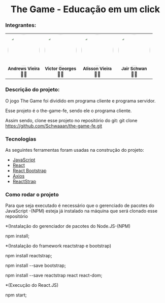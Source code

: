 <h1 align="center">The Game - Educação em um click</h1>

<h3>Integrantes: </h3>
<table>
  <tr>
    <td align="center"><a href="https://github.com/AndrewsVieira"><img style="border-radius: 50%;" src="https://avatars.githubusercontent.com/u/64992771?v=4" width="100px;" alt=""/></a><br /><sub><b>Andrews Vieira</b></sub><br />👨‍🚀</td>
     <td align="center"><a href="https://github.com/victorgeorges"><img style="border-radius: 50%;" src="https://avatars.githubusercontent.com/u/1271902?v=4" width="100px;" alt=""/></a><br /><sub><b>Victor Georges</b></sub><br />👨‍🚀</td>
     <td align="center"><a href="https://github.com/alissonfv"><img style="border-radius: 50%;" src="https://avatars.githubusercontent.com/u/61033933?v=4" width="100px;" alt=""/> </a><br /><sub><b>Alisson Vieira</b></sub><br />👨‍🚀</td>
     <td align="center"><a href="https://github.com/Schwaaan"><img style="border-radius: 50%;" src="https://avatars.githubusercontent.com/u/49553583?v=4" width="100px;" alt=""/></a><br /><sub><b>Jair Schwan</b></sub><br />👨‍🚀</td>
 </tr>
</table>

<h3>Descrição do projeto: </h3>
<p>O jogo The Game foi dividido em programa cliente e programa servidor.

Esse projeto é o the-game-fe, sendo ele o programa cliente.

Assim sendo, clone esse projeto no repositório do git:
 git clone https://github.com/Schwaaan/the-game-fe.git
<p>
 
 <h3>Tecnologias </h3>
<p>As seguintes ferramentas foram usadas na construção do projeto:</p>

- [JavaScript]()
- [React](https://pt-br.reactjs.org/)
- [React Bootstrap](https://react-bootstrap.github.io/)
- [Axios]()
- [ReactStrap]()

 
 <h3> Como rodar o projeto </h3>

Para que seja executado é necessário que o gerenciado de pacotes do JavaScript -(NPM) esteja já instalado na máquina que será clonado esse repositório

*(Instalação do gerenciador de pacotes do Node.JS-(NPM)

 npm install;  


*(Instalação do framework reactstrap e bootstrap) 

 npm install reactstrap; 

 npm install --save bootstrap;

 npm install --save reactstrap react react-dom;

*(Execução do React.JS)

 npm start;



